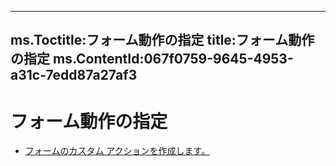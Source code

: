 

---
ms.Toctitle:フォーム動作の指定
title:フォーム動作の指定
ms.ContentId:067f0759-9645-4953-a31c-7edd87a27af3
---
# フォーム動作の指定


- [フォームのカスタム アクションを作成します。](877276d9-223f-9f02-d59b-4f27c52d6641.md)



